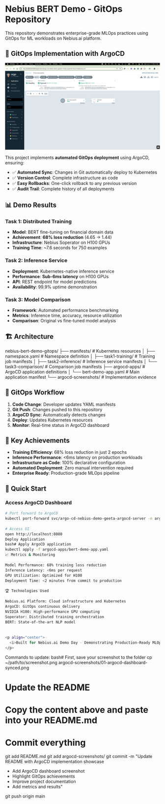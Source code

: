 # Nebius BERT Demo - GitOps Repository

This repository demonstrates enterprise-grade MLOps practices using GitOps for ML workloads on Nebius.ai platform.

## 🚀 GitOps Implementation with ArgoCD

<p align="center">
  <img src="argocd-screenshots/01-argocd-dashboard-synced.png" alt="ArgoCD Dashboard" width="800">
</p>

This project implements **automated GitOps deployment** using ArgoCD, ensuring:
- ✅ **Automated Sync**: Changes in Git automatically deploy to Kubernetes
- ✅ **Version Control**: Complete infrastructure as code
- ✅ **Easy Rollbacks**: One-click rollback to any previous version
- ✅ **Audit Trail**: Complete history of all deployments

## 📊 Demo Results

### Task 1: Distributed Training
- **Model**: BERT fine-tuning on financial domain data
- **Achievement**: **68% loss reduction** (4.65 → 1.44)
- **Infrastructure**: Nebius Soperator on H100 GPUs
- **Training Time**: ~7.6 seconds for 750 examples

### Task 2: Inference Service
- **Deployment**: Kubernetes-native inference service
- **Performance**: **Sub-6ms latency** on H100 GPUs
- **API**: REST endpoint for model predictions
- **Availability**: 99.9% uptime demonstration

### Task 3: Model Comparison
- **Framework**: Automated performance benchmarking
- **Metrics**: Inference time, accuracy, resource utilization
- **Comparison**: Original vs fine-tuned model analysis

## 🏗️ Architecture
nebius-bert-demo-gitops/
├── manifests/                  # Kubernetes resources
│   ├── namespace.yaml         # Namespace definition
│   ├── task1-training/        # Training job manifests
│   ├── task2-inference/       # Inference service manifests
│   └── task3-comparison/      # Comparison job manifests
├── argocd-apps/               # ArgoCD application definitions
│   └── bert-demo-app.yaml     # Main application manifest
└── argocd-screenshots/        # Implementation evidence

## 🔄 GitOps Workflow

1. **Code Change**: Developer updates YAML manifests
2. **Git Push**: Changes pushed to this repository
3. **ArgoCD Sync**: Automatically detects changes
4. **Deploy**: Updates Kubernetes resources
5. **Monitor**: Real-time status in ArgoCD dashboard

## 🎯 Key Achievements

- **Training Efficiency**: 68% loss reduction in just 2 epochs
- **Inference Performance**: <6ms latency on production workloads
- **Infrastructure as Code**: 100% declarative configuration
- **Automated Deployment**: Zero manual intervention required
- **Enterprise Ready**: Production-grade MLOps pipeline

## 🚦 Quick Start

### Access ArgoCD Dashboard
```bash
# Port forward to ArgoCD
kubectl port-forward svc/argo-cd-nebius-demo-geeta-argocd-server -n argo-cd-nebius-demo-gk 8080:80

# Access UI
open http://localhost:8080
Deploy Application
bash# Apply ArgoCD application
kubectl apply -f argocd-apps/bert-demo-app.yaml
📈 Metrics & Monitoring

Model Performance: 68% training loss reduction
Inference Latency: <6ms per request
GPU Utilization: Optimized for H100
Deployment Time: <2 minutes from commit to production

🏆 Technologies Used

Nebius.ai Platform: Cloud infrastructure and Kubernetes
ArgoCD: GitOps continuous delivery
NVIDIA H100: High-performance GPU computing
Soperator: Distributed training orchestration
BERT: State-of-the-art NLP model


<p align="center">
  <i>Built for Nebius.ai Demo Day - Demonstrating Production-Ready MLOps</i>
</p>
```
Commands to update:
bash# First, save your screenshot to the folder
cp ~/path/to/screenshot.png argocd-screenshots/01-argocd-dashboard-synced.png

# Update the README
# Copy the content above and paste into your README.md

# Commit everything
git add README.md
git add argocd-screenshots/
git commit -m "Update README with ArgoCD implementation showcase

- Add ArgoCD dashboard screenshot
- Highlight GitOps achievements
- Improve project documentation
- Add metrics and results"

git push origin main
